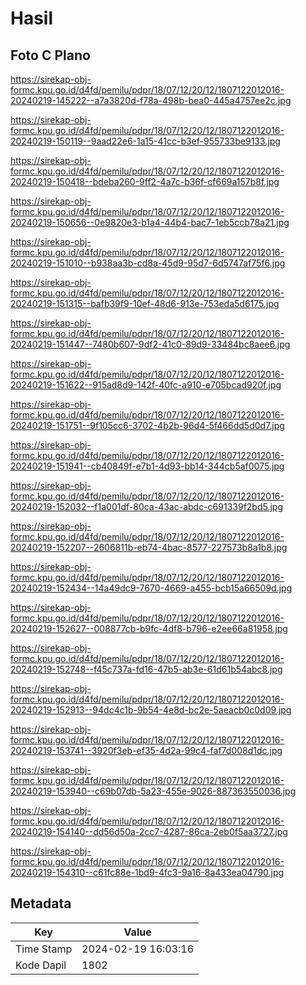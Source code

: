 # Hasil

## Foto C Plano

https://sirekap-obj-formc.kpu.go.id/d4fd/pemilu/pdpr/18/07/12/20/12/1807122012016-20240219-145222--a7a3820d-f78a-498b-bea0-445a4757ee2c.jpg

https://sirekap-obj-formc.kpu.go.id/d4fd/pemilu/pdpr/18/07/12/20/12/1807122012016-20240219-150119--9aad22e6-1a15-41cc-b3ef-955733be9133.jpg

https://sirekap-obj-formc.kpu.go.id/d4fd/pemilu/pdpr/18/07/12/20/12/1807122012016-20240219-150418--bdeba260-9ff2-4a7c-b36f-cf669a157b8f.jpg

https://sirekap-obj-formc.kpu.go.id/d4fd/pemilu/pdpr/18/07/12/20/12/1807122012016-20240219-150656--0e9820e3-b1a4-44b4-bac7-1eb5ccb78a21.jpg

https://sirekap-obj-formc.kpu.go.id/d4fd/pemilu/pdpr/18/07/12/20/12/1807122012016-20240219-151010--b938aa3b-cd8a-45d9-95d7-6d5747af75f6.jpg

https://sirekap-obj-formc.kpu.go.id/d4fd/pemilu/pdpr/18/07/12/20/12/1807122012016-20240219-151315--bafb39f9-10ef-48d6-913e-753eda5d6175.jpg

https://sirekap-obj-formc.kpu.go.id/d4fd/pemilu/pdpr/18/07/12/20/12/1807122012016-20240219-151447--7480b607-9df2-41c0-89d9-33484bc8aee6.jpg

https://sirekap-obj-formc.kpu.go.id/d4fd/pemilu/pdpr/18/07/12/20/12/1807122012016-20240219-151622--915ad8d9-142f-40fc-a910-e705bcad920f.jpg

https://sirekap-obj-formc.kpu.go.id/d4fd/pemilu/pdpr/18/07/12/20/12/1807122012016-20240219-151751--9f105cc6-3702-4b2b-96d4-5f466dd5d0d7.jpg

https://sirekap-obj-formc.kpu.go.id/d4fd/pemilu/pdpr/18/07/12/20/12/1807122012016-20240219-151941--cb40849f-e7b1-4d93-bb14-344cb5af0075.jpg

https://sirekap-obj-formc.kpu.go.id/d4fd/pemilu/pdpr/18/07/12/20/12/1807122012016-20240219-152032--f1a001df-80ca-43ac-abdc-c691339f2bd5.jpg

https://sirekap-obj-formc.kpu.go.id/d4fd/pemilu/pdpr/18/07/12/20/12/1807122012016-20240219-152207--2606811b-eb74-4bac-8577-227573b8a1b8.jpg

https://sirekap-obj-formc.kpu.go.id/d4fd/pemilu/pdpr/18/07/12/20/12/1807122012016-20240219-152434--14a49dc9-7670-4669-a455-bcb15a66509d.jpg

https://sirekap-obj-formc.kpu.go.id/d4fd/pemilu/pdpr/18/07/12/20/12/1807122012016-20240219-152627--008877cb-b9fc-4df8-b796-e2ee66a81958.jpg

https://sirekap-obj-formc.kpu.go.id/d4fd/pemilu/pdpr/18/07/12/20/12/1807122012016-20240219-152748--f45c737a-fd16-47b5-ab3e-61d61b54abc8.jpg

https://sirekap-obj-formc.kpu.go.id/d4fd/pemilu/pdpr/18/07/12/20/12/1807122012016-20240219-152913--94dc4c1b-9b54-4e8d-bc2e-5aeacb0c0d09.jpg

https://sirekap-obj-formc.kpu.go.id/d4fd/pemilu/pdpr/18/07/12/20/12/1807122012016-20240219-153741--3920f3eb-ef35-4d2a-99c4-faf7d008d1dc.jpg

https://sirekap-obj-formc.kpu.go.id/d4fd/pemilu/pdpr/18/07/12/20/12/1807122012016-20240219-153940--c69b07db-5a23-455e-9026-887363550036.jpg

https://sirekap-obj-formc.kpu.go.id/d4fd/pemilu/pdpr/18/07/12/20/12/1807122012016-20240219-154140--dd56d50a-2cc7-4287-86ca-2eb0f5aa3727.jpg

https://sirekap-obj-formc.kpu.go.id/d4fd/pemilu/pdpr/18/07/12/20/12/1807122012016-20240219-154310--c61fc88e-1bd9-4fc3-9a16-8a433ea04790.jpg


## Metadata

| Key        | Value               |
| ---------- | ------------------- |
| Time Stamp | 2024-02-19 16:03:16 |
| Kode Dapil | 1802                |



